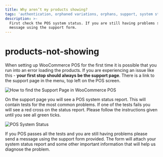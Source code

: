 ```yaml
---
title: Why aren’t my products showing?
tags: 'authentication, orphaned variations, orphans, support, system status'
description: >-
  First check the POS system status. If you are still having problems send a
  message using the support form.
---
```


# products-not-showing

When setting up WooCommerce POS for the first time it is possible that you run into an error loading the products. If you are experiencing an issue like this - **your first stop should always be the support page**. There is a link to the support page in the menu, top left on the POS screen.

![How to find the Support Page in WooCommerce POS](http://woopos.com.au/wp-content/uploads/2014/07/support-screen.png)

On the support page you will see a POS system status report. This will contain tests for the most common problems. If one of the tests fails you will see a red cross on the status report. Please follow the instructions given until you see all green ticks.

![POS System Status](http://woopos.com.au/wp-content/uploads/2014/07/pos-system-status1-e1413765214614.png)

If you POS passes all the tests and you are still having problems please send a message using the support form provided. The form will attach your system status report and some other important information that will help us diagnose the problem.

